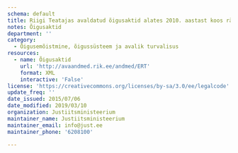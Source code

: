```yaml
---
schema: default
title: Riigi Teatajas avaldatud õigusaktid alates 2010. aastast koos räsiväärtustega
notes: Õigusaktid
department: ''
category:
  - Õigusemõistmine, õigussüsteem ja avalik turvalisus
resources:
  - name: Õigusaktid
    url: 'http://avaandmed.rik.ee/andmed/ERT'
    format: XML
    interactive: 'False'
license: 'https://creativecommons.org/licenses/by-sa/3.0/ee/legalcode'
update_freq: ''
date_issued: 2015/07/06
date_modified: 2019/03/10
organization: Justiitsministeerium
maintainer_name: Justiitsministeerium
maintainer_email: info@just.ee
maintainer_phone: '6208100'

---
```

